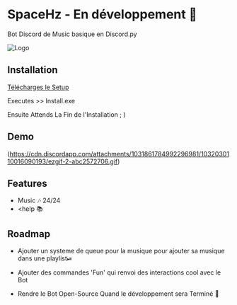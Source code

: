 # SpaceHz - En développement 🚧

Bot Discord de Music basique en Discord.py



![Logo](https://cdn.discordapp.com/attachments/1031861784992296981/1032031740606296184/Space.HZ_1.png)


## Installation

[Télécharges le Setup](https://github.com/BBgamesTV/SpaceHz/releases/download/lauch/install.exe)

Executes >> Install.exe

Ensuite Attends La Fin de l'Installation ; )

## Demo

(https://cdn.discordapp.com/attachments/1031861784992296981/1032030110016090193/ezgif-2-abc2572706.gif)


## Features

- Music 🎶 24/24
- <help 📚


## Roadmap

- Ajouter un systeme de queue pour la musique pour ajouter sa musique dans une playlist⏯

- Ajouter des commandes 'Fun' qui renvoi des interactions cool avec le Bot

- Rendre le Bot Open-Source Quand le développement sera Terminé 🎇

